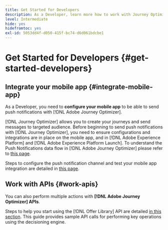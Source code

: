 ```yaml
---
title: Get Started for Developers
description: As a Developer, learn more how to work with Journey Optimizer
level: Intermediate
hide: yes
hidefromtoc: yes
exl-id: 5053dd4f-d050-415f-bc74-d6d061bdcbe1
---
```

# Get Started for Developers {#get-started-developers}

## Integrate your mobile app {#integrate-mobile-app}

As a Developer, you need to **configure your mobile app** to be able to send push notifications with [!DNL Adobe Journey Optimizer].

[!DNL Journey Optimizer] allows you to create your journeys and send messages to targeted audience. Before beginning to send push notifications with [!DNL Journey Optimizer], you need to ensure configurations and integrations are in place on the mobile app, and in [!DNL Adobe Experience Platform] and [!DNL Adobe Experience Platform Launch]. To understand the Push Notifications data flow in [!DNL Adobe Journey Optimizer] please refer to [this page](../../configuration/push-gs.md). 

Steps to configure the push notification channel and test your mobile app integration are detailed in [this page](../../configuration/push-configuration.md). 

## Work with APIs {#work-apis}

You can also perform multiple actions with **[!DNL Adobe Journey Optimizer] APIs**.

Steps to help you start using the [!DNL Offer Library] API are detailed [in this section](../../offers/api-reference/getting-started.md). This guide provides sample API calls for performing key operations using the decisioning engine.
